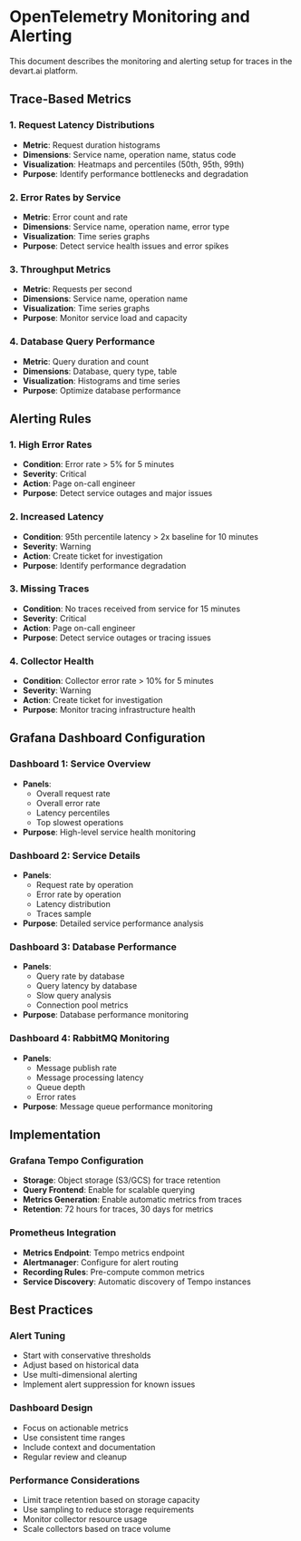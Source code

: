 # OpenTelemetry Monitoring and Alerting

This document describes the monitoring and alerting setup for traces in the devart.ai platform.

## Trace-Based Metrics

### 1. Request Latency Distributions
- **Metric**: Request duration histograms
- **Dimensions**: Service name, operation name, status code
- **Visualization**: Heatmaps and percentiles (50th, 95th, 99th)
- **Purpose**: Identify performance bottlenecks and degradation

### 2. Error Rates by Service
- **Metric**: Error count and rate
- **Dimensions**: Service name, operation name, error type
- **Visualization**: Time series graphs
- **Purpose**: Detect service health issues and error spikes

### 3. Throughput Metrics
- **Metric**: Requests per second
- **Dimensions**: Service name, operation name
- **Visualization**: Time series graphs
- **Purpose**: Monitor service load and capacity

### 4. Database Query Performance
- **Metric**: Query duration and count
- **Dimensions**: Database, query type, table
- **Visualization**: Histograms and time series
- **Purpose**: Optimize database performance

## Alerting Rules

### 1. High Error Rates
- **Condition**: Error rate > 5% for 5 minutes
- **Severity**: Critical
- **Action**: Page on-call engineer
- **Purpose**: Detect service outages and major issues

### 2. Increased Latency
- **Condition**: 95th percentile latency > 2x baseline for 10 minutes
- **Severity**: Warning
- **Action**: Create ticket for investigation
- **Purpose**: Identify performance degradation

### 3. Missing Traces
- **Condition**: No traces received from service for 15 minutes
- **Severity**: Critical
- **Action**: Page on-call engineer
- **Purpose**: Detect service outages or tracing issues

### 4. Collector Health
- **Condition**: Collector error rate > 10% for 5 minutes
- **Severity**: Warning
- **Action**: Create ticket for investigation
- **Purpose**: Monitor tracing infrastructure health

## Grafana Dashboard Configuration

### Dashboard 1: Service Overview
- **Panels**:
  - Overall request rate
  - Overall error rate
  - Latency percentiles
  - Top slowest operations
- **Purpose**: High-level service health monitoring

### Dashboard 2: Service Details
- **Panels**:
  - Request rate by operation
  - Error rate by operation
  - Latency distribution
  - Traces sample
- **Purpose**: Detailed service performance analysis

### Dashboard 3: Database Performance
- **Panels**:
  - Query rate by database
  - Query latency by database
  - Slow query analysis
  - Connection pool metrics
- **Purpose**: Database performance monitoring

### Dashboard 4: RabbitMQ Monitoring
- **Panels**:
  - Message publish rate
  - Message processing latency
  - Queue depth
  - Error rates
- **Purpose**: Message queue performance monitoring

## Implementation

### Grafana Tempo Configuration
- **Storage**: Object storage (S3/GCS) for trace retention
- **Query Frontend**: Enable for scalable querying
- **Metrics Generation**: Enable automatic metrics from traces
- **Retention**: 72 hours for traces, 30 days for metrics

### Prometheus Integration
- **Metrics Endpoint**: Tempo metrics endpoint
- **Alertmanager**: Configure for alert routing
- **Recording Rules**: Pre-compute common metrics
- **Service Discovery**: Automatic discovery of Tempo instances

## Best Practices

### Alert Tuning
- Start with conservative thresholds
- Adjust based on historical data
- Use multi-dimensional alerting
- Implement alert suppression for known issues

### Dashboard Design
- Focus on actionable metrics
- Use consistent time ranges
- Include context and documentation
- Regular review and cleanup

### Performance Considerations
- Limit trace retention based on storage capacity
- Use sampling to reduce storage requirements
- Monitor collector resource usage
- Scale collectors based on trace volume